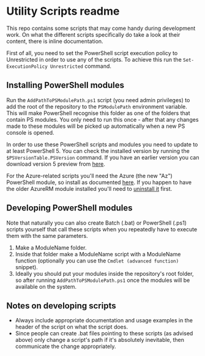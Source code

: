 # Utility Scripts readme



This repo contains some scripts that may come handy during development work. On what the different scripts specifically do take a look at their content, there is inline documentation.

First of all, you need to set the PowerShell script execution policy to Unrestricted in order to use any of the scripts. To achieve this run the `Set-ExecutionPolicy Unrestricted` command.


## Installing PowerShell modules

Run the `AddPathToPSModulePath.ps1` script (you need admin privileges) to add the root of the repository to the `PSModulePath` environment variable. This will make PowerShell recognise this folder as one of the folders that contain PS modules. You only need to run this once - after that any changes made to these modules will be picked up automatically when a new PS console is opened.

In order to use these PowerShell scripts and modules you need to update to at least PowerShell 5. You can check the installed version by running the `$PSVersionTable.PSVersion` command. If you have an earlier version you can download version 5 preview from [here](https://www.microsoft.com/en-us/download/details.aspx?id=48729).

For the Azure-related scripts you'll need the Azure (the new "Az") PowerShell module, so install as documented [here](https://docs.microsoft.com/en-us/powershell/azure/install-az-ps). If you happen to have the older AzureRM module installed you'll need to [uninstall it](https://docs.microsoft.com/en-us/powershell/azure/uninstall-az-ps?view=azps-2.2.0#uninstall-the-azurerm-module) first.


## Developing PowerShell modules

Note that naturally you can also create Batch (.bat) or PowerShell (.ps1) scripts yourself that call these scripts when you repeatedly have to execute them with the same parameters.

1. Make a ModuleName folder.
2. Inside that folder make a ModuleName script with a ModuleName function (optionally you can use the `Cmdlet (advanced function)` snippet).
4. Ideally you should put your modules inside the repository's root folder, so after running `AddPathToPSModulePath.ps1` once the modules will be available on the system.


## Notes on developing scripts

- Always include appropriate documentation and usage examples in the header of the script on what the script does.
- Since people can create .bat files pointing to these scripts (as advised above) only change a script's path if it's absolutely inevitable, then communicate the change appropriately.